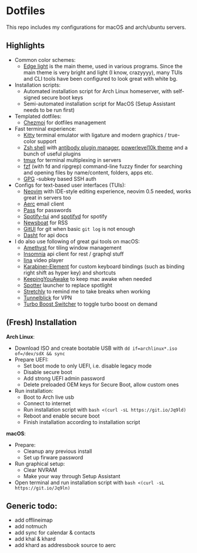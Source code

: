 # Dotfiles

This repo includes my configurations for macOS and arch/ubuntu servers. 

## Highlights

- Common color schemes:
  - [Edge light](https://github.com/sainnhe/edge) is the main theme, used in various programs. Since the main theme is very bright and light (I know, crazyyyy), many TUIs and CLI tools have been configured to look great with white bg.
- Installation scripts:
  - Automated installation script for Arch Linux homeserver, with self-signed secure boot keys
  - Semi-automated installation script for MacOS (Setup Assistant needs to be run first)
- Templated dotfiles:
  - [Chezmoi](https://www.chezmoi.io/) for dotfiles management
- Fast terminal experience:
  - [Kitty](https://sw.kovidgoyal.net/kitty/) terminal emulator with ligature and modern graphics / true-color support
  - [Zsh shell](https://www.zsh.org/) with [antibody plugin manager](https://getantibody.github.io/), [powerlevel10k theme](https://github.com/romkatv/powerlevel10k) and a bunch of useful plugins
  - [tmux](https://github.com/tmux/tmux) for terminal multiplexing in servers
  - [fzf](https://github.com/junegunn/fzf) (with fd and ripgrep) command-line fuzzy
    finder for searching and opening files by name/content, folders, apps etc.
  - [GPG](https://gnupg.org/) -subkey based SSH auth
- Configs for text-based user interfaces (TUIs):
  - [Neovim](https://neovim.io/) with IDE-style editing experience, neovim 0.5 needed, works great in servers too
  - [Aerc](https://aerc-mail.org/) email client
  - [Pass](https://www.passwordstore.org/) for passwords
  - [Spotify-tui](https://github.com/Rigellute/spotify-tui) and [spotifyd](https://github.com/Spotifyd/spotifyd)
    for spotify
  - [Newsboat](https://newsboat.org/) for RSS
  - [GitUI](https://github.com/extrawurst/gitui) for git when basic `git log` is not enough
  - [Dasht](https://github.com/sunaku/dasht) for api docs
- I do also use following of great gui tools on macOS:
  - [Amethyst](https://github.com/ianyh/Amethyst) for tiling window management
  - [Insomnia](https://github.com/Kong/insomnia) api client for rest / graphql stuff
  - [Iina](https://github.com/iina/iina) video player
  - [Karabiner-Element](https://karabiner-elements.pqrs.org/) for custom keyboard bindings (such as binding right shift as hyper key) and shortcuts
  - [KeepingYouAwake](https://github.com/newmarcel/KeepingYouAwake) to keep mac awake when needed
  - [Spotter](https://github.com/ziulev/spotter) launcher to replace spotlight
  - [Stretchly](https://github.com/hovancik/stretchly) to remind me to take breaks when working
  - [Tunnelblick](https://tunnelblick.net/) for VPN
  - [Turbo Boost Switcher](https://github.com/hovancik/stretchly) to toggle turbo boost on demand

## (Fresh) Installation

**Arch Linux**:

- Download ISO and create bootable USB with `dd if=archlinux*.iso of=/dev/sdX && sync`
- Prepare UEFI:
  - Set boot mode to only UEFI, i.e. disable legacy mode
  - Disable secure boot
  - Add strong UEFI admin password
  - Delete preloaded OEM keys for Secure Boot, allow custom ones
- Run installation:
  - Boot to Arch live usb
  - Connect to internet
  - Run installation script with `bash <(curl -sL https://git.io/Jq9ld)`
  - Reboot and enable secure boot
  - Finish installation according to installation script

**macOS**:

- Prepare:
  - Cleanup any previous install
  - Set up firware password
- Run graphical setup:
  - Clear NVRAM
  - Make your way through Setup Assistant
- Open terminal and run installation script with `bash <(curl -sL https://git.io/Jq9ln)`

## Generic todo:
- add offlineimap
- add notmuch
- add sync for calendar & contacts
- add khal & khard
- add khard as addressbook source to aerc

